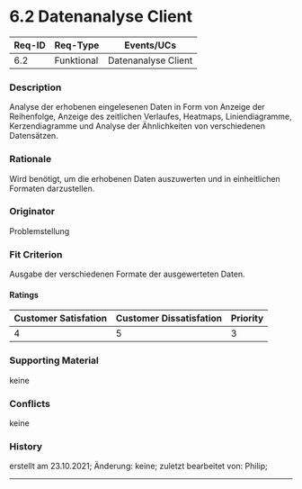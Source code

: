 # 6.2 Datenanalyse Client

| Req-ID |  Req-Type  | Events/UCs          |
|--------|------------|---------------------|
| 6.2    | Funktional | Datenanalyse Client |

### Description
Analyse der erhobenen eingelesenen Daten in Form von Anzeige der Reihenfolge, Anzeige des zeitlichen Verlaufes, Heatmaps, Liniendiagramme, Kerzendiagramme und Analyse der Ähnlichkeiten von verschiedenen Datensätzen.

### Rationale
Wird benötigt, um die erhobenen Daten auszuwerten und in einheitlichen Formaten darzustellen.

### Originator
Problemstellung

### Fit Criterion
Ausgabe der verschiedenen Formate der ausgewerteten Daten.

#### Ratings
| Customer Satisfation | Customer Dissatisfation | Priority |
|----------------------|-------------------------|----------|
| 4                    | 5                       | 3        |

### Supporting Material
keine

### Conflicts
keine

### History
erstellt am 23.10.2021;
Änderung: keine;
zuletzt bearbeitet von: Philip;

---

